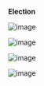**Election**

![image](https://github.com/user-attachments/assets/4661b4a0-70d6-4f1c-9a44-284c6e3cecb0)


![image](https://github.com/user-attachments/assets/890d2761-fac4-4bad-8173-9630fd64aa12)

![image](https://github.com/user-attachments/assets/8b01fc9b-72da-4c84-acc6-513750c26869)

![image](https://github.com/user-attachments/assets/7c9b6404-2fb7-41f7-9217-d259c36727b3)

